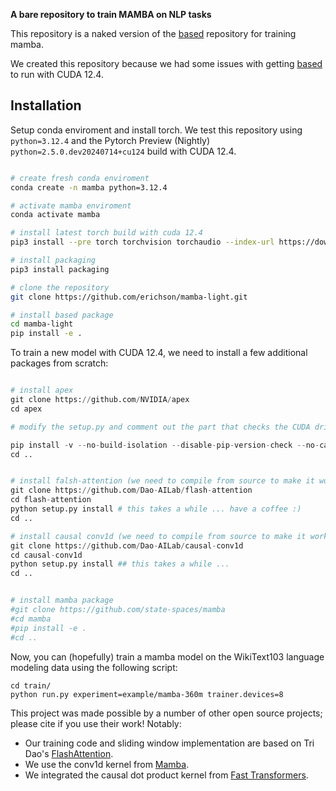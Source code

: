 
**A bare repository to train MAMBA on NLP tasks**

This repository is a naked version of the [based](https://github.com/HazyResearch/based/tree/main) repository for training mamba. 

We created this repository because we had some issues with getting [based](https://github.com/HazyResearch/based/tree/main) to run with CUDA 12.4.


## Installation

Setup conda enviroment and install torch. We test this repository using `python=3.12.4` and the Pytorch Preview (Nightly) `python=2.5.0.dev20240714+cu124` build with CUDA 12.4.


```bash

# create fresh conda enviroment
conda create -n mamba python=3.12.4

# activate mamba enviroment
conda activate mamba

# install latest torch build with cuda 12.4
pip3 install --pre torch torchvision torchaudio --index-url https://download.pytorch.org/whl/nightly/cu124

# install packaging
pip3 install packaging

# clone the repository
git clone https://github.com/erichson/mamba-light.git

# install based package
cd mamba-light
pip install -e .


```


To train a new model with CUDA 12.4, we need to install a few additional packages from scratch:

```python

# install apex
git clone https://github.com/NVIDIA/apex
cd apex

# modify the setup.py and comment out the part that checks the CUDA driver.

pip install -v --no-build-isolation --disable-pip-version-check --no-cache-dir --global-option="--cpp_ext" --global-option="--cuda_ext" ./
cd ..


# install falsh-attention (we need to compile from source to make it work with CUDA 12.4 --- this will take a while)
git clone https://github.com/Dao-AILab/flash-attention
cd flash-attention
python setup.py install # this takes a while ... have a coffee :)
cd ..

# install causal conv1d (we need to compile from source to make it work with CUDA 12.4  --- this will take a while)
git clone https://github.com/Dao-AILab/causal-conv1d
cd causal-conv1d
python setup.py install ## this takes a while ...
cd ..


# install mamba package
#git clone https://github.com/state-spaces/mamba
#cd mamba
#pip install -e .
#cd ..

```



Now, you can (hopefully) train a mamba model on the WikiText103 language modeling data using the following script:
```
cd train/
python run.py experiment=example/mamba-360m trainer.devices=8
```





This project was made possible by a number of other open source projects; please cite if you use their work! Notably:
- Our training code and sliding window implementation are based on Tri Dao's [FlashAttention](https://github.com/Dao-AILab/flash-attention). 
- We use the conv1d kernel from [Mamba](https://github.com/state-spaces/mamba/tree/main).
- We integrated the causal dot product kernel from [Fast Transformers](https://github.com/idiap/fast-transformers).

